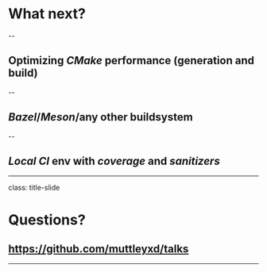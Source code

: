 # What next?

--

## Optimizing _CMake_ performance (generation and build)

--

##  _Bazel_/_Meson_/any other buildsystem

--

## _Local CI_ env with _coverage_ and _sanitizers_

---

class: title-slide

# Questions?

## https://github.com/muttleyxd/talks

---
